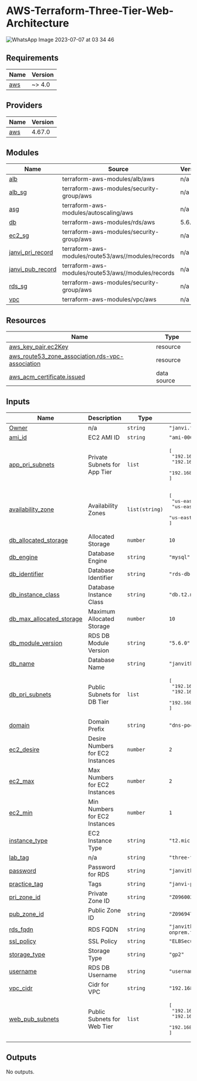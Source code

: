 # AWS-Terraform-Three-Tier-Web-Architecture

![WhatsApp Image 2023-07-07 at 03 34 46](https://github.com/Janvi-Thakkar/AWS-Terraform-Three-Tier-Web-Architecture/assets/55620053/eeddf047-db3f-4ff1-80a6-7d7cb1652257)

## Requirements

| Name | Version |
|------|---------|
| <a name="requirement_aws"></a> [aws](#requirement\_aws) | ~> 4.0 |

## Providers

| Name | Version |
|------|---------|
| <a name="provider_aws"></a> [aws](#provider\_aws) | 4.67.0 |

## Modules

| Name | Source | Version |
|------|--------|---------|
| <a name="module_alb"></a> [alb](#module\_alb) | terraform-aws-modules/alb/aws | n/a |
| <a name="module_alb_sg"></a> [alb\_sg](#module\_alb\_sg) | terraform-aws-modules/security-group/aws | n/a |
| <a name="module_asg"></a> [asg](#module\_asg) | terraform-aws-modules/autoscaling/aws | n/a |
| <a name="module_db"></a> [db](#module\_db) | terraform-aws-modules/rds/aws | 5.6.0 |
| <a name="module_ec2_sg"></a> [ec2\_sg](#module\_ec2\_sg) | terraform-aws-modules/security-group/aws | n/a |
| <a name="module_janvi_pri_record"></a> [janvi\_pri\_record](#module\_janvi\_pri\_record) | terraform-aws-modules/route53/aws//modules/records | n/a |
| <a name="module_janvi_pub_record"></a> [janvi\_pub\_record](#module\_janvi\_pub\_record) | terraform-aws-modules/route53/aws//modules/records | n/a |
| <a name="module_rds_sg"></a> [rds\_sg](#module\_rds\_sg) | terraform-aws-modules/security-group/aws | n/a |
| <a name="module_vpc"></a> [vpc](#module\_vpc) | terraform-aws-modules/vpc/aws | n/a |

## Resources

| Name | Type |
|------|------|
| [aws_key_pair.ec2Key](https://registry.terraform.io/providers/hashicorp/aws/latest/docs/resources/key_pair) | resource |
| [aws_route53_zone_association.rds-vpc-association](https://registry.terraform.io/providers/hashicorp/aws/latest/docs/resources/route53_zone_association) | resource |
| [aws_acm_certificate.issued](https://registry.terraform.io/providers/hashicorp/aws/latest/docs/data-sources/acm_certificate) | data source |

## Inputs

| Name | Description | Type | Default | Required |
|------|-------------|------|---------|:--------:|
| <a name="input_Owner"></a> [Owner](#input\_Owner) | n/a | `string` | `"janvi.thakkar@intuitive.cloud"` | no |
| <a name="input_ami_id"></a> [ami\_id](#input\_ami\_id) | EC2 AMI ID | `string` | `"ami-006dcf34c09e50022"` | no |
| <a name="input_app_pri_subnets"></a> [app\_pri\_subnets](#input\_app\_pri\_subnets) | Private Subnets for App Tier | `list` | <pre>[<br>  "192.168.67.0/24",<br>  "192.168.68.0/24",<br>  "192.168.69.0/24"<br>]</pre> | no |
| <a name="input_availability_zone"></a> [availability\_zone](#input\_availability\_zone) | Availability Zones | `list(string)` | <pre>[<br>  "us-east-1a",<br>  "us-east-1b",<br>  "us-east-1c"<br>]</pre> | no |
| <a name="input_db_allocated_storage"></a> [db\_allocated\_storage](#input\_db\_allocated\_storage) | Allocated Storage | `number` | `10` | no |
| <a name="input_db_engine"></a> [db\_engine](#input\_db\_engine) | Database Engine | `string` | `"mysql"` | no |
| <a name="input_db_identifier"></a> [db\_identifier](#input\_db\_identifier) | Database Identifier | `string` | `"rds-db"` | no |
| <a name="input_db_instance_class"></a> [db\_instance\_class](#input\_db\_instance\_class) | Database Instance Class | `string` | `"db.t2.micro"` | no |
| <a name="input_db_max_allocated_storage"></a> [db\_max\_allocated\_storage](#input\_db\_max\_allocated\_storage) | Maximum Allocated Storage | `number` | `10` | no |
| <a name="input_db_module_version"></a> [db\_module\_version](#input\_db\_module\_version) | RDS DB Module Version | `string` | `"5.6.0"` | no |
| <a name="input_db_name"></a> [db\_name](#input\_db\_name) | Database Name | `string` | `"janvithakkartrial"` | no |
| <a name="input_db_pri_subnets"></a> [db\_pri\_subnets](#input\_db\_pri\_subnets) | Public Subnets for DB Tier | `list` | <pre>[<br>  "192.168.70.0/24",<br>  "192.168.71.0/24",<br>  "192.168.72.0/24"<br>]</pre> | no |
| <a name="input_domain"></a> [domain](#input\_domain) | Domain Prefix | `string` | `"dns-poc-onprem.tk"` | no |
| <a name="input_ec2_desire"></a> [ec2\_desire](#input\_ec2\_desire) | Desire Numbers for EC2 Instances | `number` | `2` | no |
| <a name="input_ec2_max"></a> [ec2\_max](#input\_ec2\_max) | Max Numbers for EC2 Instances | `number` | `2` | no |
| <a name="input_ec2_min"></a> [ec2\_min](#input\_ec2\_min) | Min Numbers for EC2 Instances | `number` | `1` | no |
| <a name="input_instance_type"></a> [instance\_type](#input\_instance\_type) | EC2 Instance Type | `string` | `"t2.micro"` | no |
| <a name="input_lab_tag"></a> [lab\_tag](#input\_lab\_tag) | n/a | `string` | `"three-tier-architecture"` | no |
| <a name="input_password"></a> [password](#input\_password) | Password for RDS | `string` | `"janvithakkar"` | no |
| <a name="input_practice_tag"></a> [practice\_tag](#input\_practice\_tag) | Tags | `string` | `"janvi-practice-labs"` | no |
| <a name="input_pri_zone_id"></a> [pri\_zone\_id](#input\_pri\_zone\_id) | Private Zone ID | `string` | `"Z09600291FQN85FFRHCOB"` | no |  
| <a name="input_pub_zone_id"></a> [pub\_zone\_id](#input\_pub\_zone\_id) | Public Zone ID | `string` | `"Z09694789KLKEHOHJN0T"` | no |    
| <a name="input_rds_fqdn"></a> [rds\_fqdn](#input\_rds\_fqdn) | RDS FQDN | `string` | `"janvithakkar-rds.dns-poc-onprem.tk"` | no |       
| <a name="input_ssl_policy"></a> [ssl\_policy](#input\_ssl\_policy) | SSL Policy | `string` | `"ELBSecurityPolicy-2016-08"` | no |        
| <a name="input_storage_type"></a> [storage\_type](#input\_storage\_type) | Storage Type | `string` | `"gp2"` | no |
| <a name="input_username"></a> [username](#input\_username) | RDS DB Username | `string` | `"username"` | no |
| <a name="input_vpc_cidr"></a> [vpc\_cidr](#input\_vpc\_cidr) | Cidr for VPC | `string` | `"192.168.64.0/20"` | no |
| <a name="input_web_pub_subnets"></a> [web\_pub\_subnets](#input\_web\_pub\_subnets) | Public Subnets for Web Tier | `list` | <pre>[<br>  "192.168.64.0/24",<br>  "192.168.65.0/24",<br>  "192.168.66.0/24"<br>]</pre> | no |

## Outputs

No outputs.
